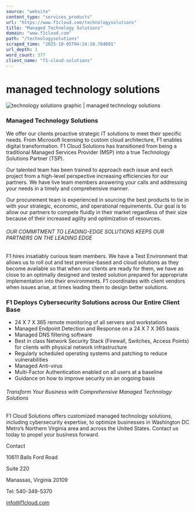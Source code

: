 ```yaml
---
source: "website"
content_type: "services_products"
url: "https://www.f1cloud.com/technologysolutions"
title: "Managed Technology Solutions"
domain: "www.f1cloud.com"
path: "/technologysolutions"
scraped_time: "2025-10-05T04:24:19.704091"
url_depth: 1
word_count: 377
client_name: "f1-cloud-solutions"
---
```


# managed technology solutions

![technology solutions graphic | managed technology solutions](https://static.wixstatic.com/media/b1d4ba_f593c23441e24b4288838041e4831712~mv2.jpg/v1/fill/w_108,h_69,al_c,q_80,usm_0.66_1.00_0.01,blur_2,enc_avif,quality_auto/b1d4ba_f593c23441e24b4288838041e4831712~mv2.jpg)

### Managed Technology Solutions

We offer our clients proactive strategic IT solutions to meet their specific needs. From Microsoft licensing to custom cloud architecture, F1 enables digital transformation. F1 Cloud Solutions has transitioned from being a traditional Managed Services Provider (MSP) into a true Technology Solutions Partner (TSP).

Our talented team has been trained to approach each issue and each project from a high-level perspective increasing efficiencies for our partners. We have live team members answering your calls and addressing your needs in a timely and comprehensive manner.

Our procurement team is experienced in sourcing the best products to tie in with your strategic, economic, and operational requirements. Our goal is to allow our partners to compete fluidly in their market regardless of their size because of their increased agility and optimization of resources.

###### OUR COMMITMENT TO LEADING-EDGE SOLUTIONS KEEPS OUR PARTNERS ON THE LEADING EDGE

F1 hires insatiably curious team members. We have a Test Environment that allows us to roll out and test premise-based and cloud solutions as they become available so that when our clients are ready for them, we have as close to an optimally designed and tested solution prepared for appropriate implementation into their environments. F1 coordinates with client vendors when issues arise, at times leading them to design better solutions.

### F1 Deploys Cybersecurity Solutions across Our Entire Client Base

- 24 X 7 X 365 remote monitoring of all servers and workstations
- Managed Endpoint Detection and Response on a 24 X 7 X 365 basis
- Managed DNS filtering software
- Best in class Network Security Stack (Firewall, Switches, Access Points) for clients with physical network infrastructure
- Regularly scheduled operating systems and patching to reduce vulnerabilities
- Managed Anti-virus
- Multi-Factor Authentication enabled on all users at a baseline
- Guidance on how to improve security on an ongoing basis

###### Transform Your Business with Comprehensive Managed Technology Solutions

F1 Cloud Solutions offers customized managed technology solutions, including cybersecurity expertise, to optimize businesses in Washington DC Metro’s Northern Virginia area and across the United States. Contact us today to propel your business forward.

Contact

10611 Balls Ford Road

Suite 220

Manassas, Virginia 20109

Tel: 540-349-5370

[info@f1cloud.com](mailto:info@f1cloud.com)